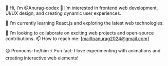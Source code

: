 👋 Hi, I’m @Anurag-codex
👀 I’m interested in frontend web development, UI/UX design, and creating dynamic user experiences.


🌱 I’m currently learning React.js and exploring the latest web technologies.

💞️ I’m looking to collaborate on exciting web projects and open-source contributions.
📫 How to reach me: [mailtoanurag2024@gmail.com]


😄 Pronouns: he/him
⚡ Fun fact: I love experimenting with animations and creating interactive web elements!

<!---
Anurag-codex/Anurag-codex is a ✨ special ✨ repository because its `README.md` (this file) appears on your GitHub profile.
You can click the Preview link to take a look at your changes.
--->
